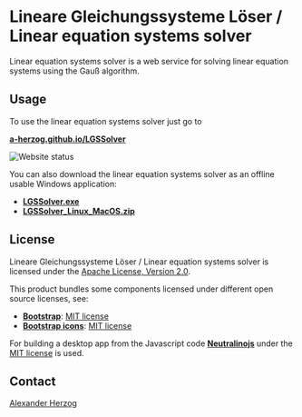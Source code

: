 # Lineare Gleichungssysteme Löser / Linear equation systems solver

Linear equation systems solver is a web service for solving linear equation systems using the Gauß algorithm.

## Usage

To use the linear equation systems solver just go to

**[a-herzog.github.io/LGSSolver](https://a-herzog.github.io/LGSSolver)**

![Website status](https://img.shields.io/website?url=https%3A%2F%2Fa-herzog.github.io%2FLGSSolver%2F)

You can also download the linear equation systems solver as an offline usable Windows application:

* **[LGSSolver.exe](https://github.com/A-Herzog/LGSSolver/releases/latest/download/LGSSolver.exe)**
* **[LGSSolver_Linux_MacOS.zip](https://github.com/A-Herzog/LGSSolver/releases/latest/download/LGSSolver_Linux_MacOS.zip)**

## License

Lineare Gleichungssysteme Löser / Linear equation systems solver is licensed under the [Apache License, Version 2.0](https://www.apache.org/licenses/LICENSE-2.0).

This product bundles some components licensed under different open source licenses, see:

- [**Bootstrap**](https://getbootstrap.com/): [MIT license](https://opensource.org/license/mit/)
- [**Bootstrap icons**](https://icons.getbootstrap.com): [MIT license](https://opensource.org/license/mit/)

For building a desktop app from the Javascript code [**Neutralinojs**](https://neutralino.js.org/) under the
[MIT license](https://opensource.org/license/mit/) is used.

## Contact

[Alexander Herzog](https://github.com/A-Herzog)